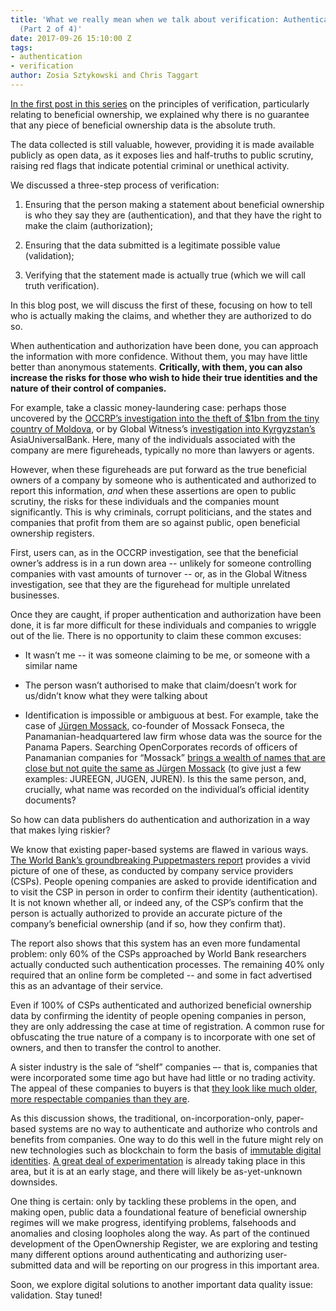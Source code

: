 ```yaml
---
title: 'What we really mean when we talk about verification: Authentication & authorization
  (Part 2 of 4)'
date: 2017-09-26 15:10:00 Z
tags:
- authentication
- verification
author: Zosia Sztykowski and Chris Taggart
---
```


[In the first post in this series](https://openownership.org/news/what-we-really-mean-when-we-talk-about-verification-part-1-of-4/) on the principles of verification, particularly relating to beneficial ownership, we explained why there is no guarantee that any piece of beneficial ownership data is the absolute truth.

The data collected is still valuable, however, providing it is made available publicly as open data, as it exposes lies and half-truths to public scrutiny, raising red flags that indicate potential criminal or unethical activity.

We discussed a three-step process of verification:

1. Ensuring that the person making a statement about beneficial ownership is who they say they are (authentication), and that they have the right to make the claim (authorization);

2. Ensuring that the data submitted is a legitimate possible value (validation);

3. Verifying that the statement made is actually true (which we will call truth verification).

In this blog post, we will discuss the first of these, focusing on how to tell who is actually making the claims, and whether they are authorized to do so.

When authentication and authorization have been done, you can approach the information with more confidence. Without them, you may have little better than anonymous statements. **Critically, with them, you can also increase the risks for those who wish to hide their true identities and the nature of their control of companies.**

For example, take a classic money-laundering case: perhaps those uncovered by the [OCCRP’s investigation into the theft of $1bn from the tiny country of Moldova](https://www.occrp.org/en/investigations/4203-grand-theft-moldova), or by Global Witness’s [investigation into Kyrgyzstan’s ](https://www.globalwitness.org/sites/default/files/gravesecrecy.pdf)AsiaUniversalBank. Here, many of the individuals associated with the company are mere figureheads, typically no more than lawyers or agents.

However, when these figureheads are put forward as the true beneficial owners of a company by someone who is authenticated and authorized to report this information, *and* when these assertions are open to public scrutiny, the risks for these individuals and the companies mount significantly. This is why criminals, corrupt politicians, and the states and companies that profit from them are so against public, open beneficial ownership registers.

First, users can, as in the OCCRP investigation, see that the beneficial owner’s address is in a run down area -- unlikely for someone controlling companies with vast amounts of turnover -- or, as in the Global Witness investigation, see that they are the figurehead for multiple unrelated businesses.

Once they are caught, if proper authentication and authorization have been done, it is far more difficult for these individuals and companies to wriggle out of the lie. There is no opportunity to claim these common excuses:

* It wasn’t me -- it was someone claiming to be me, or someone with a similar name

* The person wasn’t authorised to make that claim/doesn’t work for us/didn’t know what they were talking about

* Identification is impossible or ambiguous at best. For example, take the case of [Jürgen Mossack](https://en.wikipedia.org/wiki/J%C3%BCrgen_Mossack), co-founder of Mossack Fonseca, the Panamanian-headquartered law firm whose data was the source for the Panama Papers. Searching OpenCorporates records of officers of Panamanian companies for “Mossack” [brings a wealth of names that are close but not quite the same as Jürgen Mossack](https://opencorporates.com/officers/pa?page=2&q=Mossack) (to give just a few examples: JUREEGN, JUGEN, JUREN). Is this the same person, and, crucially, what name was recorded on the individual’s official identity documents?

So how can data publishers do authentication and authorization in a way that makes lying riskier?

We know that existing paper-based systems are flawed in various ways. [The World Bank’s groundbreaking Puppetmasters report](https://star.worldbank.org/star/sites/star/files/puppetmastersv1.pdf) provides a vivid picture of one of these, as conducted by company service providers (CSPs). People opening companies are asked to provide identification and to visit the CSP in person in order to confirm their identity (authentication). It is not known whether all, or indeed any, of the CSP’s confirm that the person is actually authorized to provide an accurate picture of the company’s beneficial ownership (and if so, how they confirm that).

The report also shows that this system has an even more fundamental problem: only 60% of the CSPs approached by World Bank researchers actually conducted such authentication processes. The remaining 40% only required that an online form be completed -- and some in fact advertised this as an advantage of their service.

Even if 100% of CSPs authenticated and authorized beneficial ownership data by confirming the identity of people opening companies in person, they are only addressing the case at time of registration. A common ruse for obfuscating the true nature of a company is to incorporate with one set of owners, and then to transfer the control to another.

A sister industry is the sale of “shelf” companies –- that is, companies that were incorporated some time ago but have had little or no trading activity. The appeal of these companies to buyers is that [they look like much older, more respectable companies than they are](https://www.healyconsultants.com/purchase-companies/vintage-shelf-companies/).

As this discussion shows, the traditional, on-incorporation-only, paper-based systems are no way to authenticate and authorize who controls and benefits from companies. One way to do this well in the future might rely on new technologies such as blockchain to form the basis of [immutable digital identities](https://qz.com/809143/blockchain-tech-refugee-identity/). [A great deal of experimentation](https://medium.com/@LetsTalkPayments/21-companies-leveraging-blockchain-for-identity-management-and-authentication-d09d88e3a4bf) is already taking place in this area, but it is at an early stage, and there will likely be as-yet-unknown downsides.

One thing is certain: only by tackling these problems in the open, and making open, public data a foundational feature of beneficial ownership regimes will we make progress, identifying problems, falsehoods and anomalies and closing loopholes along the way. As part of the continued development of the OpenOwnership Register, we are exploring and testing many different options around authenticating and authorizing user-submitted data and will be reporting on our progress in this important area.

Soon, we explore digital solutions to another important data quality issue: validation. Stay tuned!
